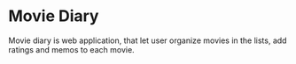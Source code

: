 # Movie Diary

Movie diary is web application, that let user organize movies in the lists, add ratings and memos to each movie.
